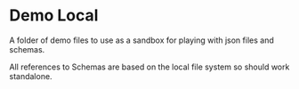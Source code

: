 # Demo Local

A folder of demo files to use as a sandbox for playing with json files and schemas.

All references to Schemas are based on the local file system so should work standalone.

